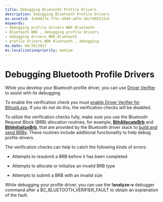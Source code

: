 ```yaml
---
title: Debugging Bluetooth Profile Drivers
description: Debugging Bluetooth Profile Drivers
ms.assetid: 3c04017e-7f5c-49d4-ad7e-36c7405133a1
keywords:
- debugging profile drivers WDK Bluetooth
- Bluetooth WDK , debugging profile drivers
- debugging drivers WDK Bluetooth
- profile drivers WDK Bluetooth , debugging
ms.date: 04/20/2017
ms.localizationpriority: medium
---
```


# Debugging Bluetooth Profile Drivers


While you develop your Bluetooth profile driver, you can use [Driver Verifier](../devtest/driver-verifier.md) to assist with its debugging.

To enable the verification check you must [enable Driver Verifier for Bthusb.sys](../devtest/selecting-drivers-to-be-verified.md). If you do not do this, the verification checks will be disabled.

To utilize the verification checks fully, make sure you use the Bluetooth Request Block (BRB) allocation routines, for example, [**BthAllocateBrb**](/windows-hardware/drivers/ddi/bthddi/nc-bthddi-pfnbth_allocate_brb) and [**BthInitializeBrb**](/windows-hardware/drivers/ddi/bthddi/nc-bthddi-pfnbth_initialize_brb), that are provided by the Bluetooth driver stack to [build and send BRBs](building-and-sending-a-brb.md). These routines include additional functionality to help debug profile drivers.

The verification checks can help to catch the following kinds of errors:

-   Attempts to resubmit a BRB before it has been completed

-   Attempts to allocate or initialize an invalid BRB type

-   Attempts to submit a BRB with an invalid size

While debugging your profile driver, you can use the **!analyze-v** debugger command after a BC\_BLUETOOTH\_VERIFIER\_FAULT to obtain an explanation of the fault.

 

